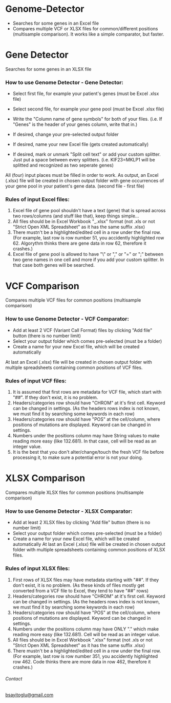 # Genome-Detector
* Searches for some genes in an Excel file
* Compares multiple VCF or XLSX files for common/different positions (multisample comparison). It works like a simple comparator, but faster.

# Gene Detector
Searches for some genes in an XLSX file

### How to use Genome Detector - Gene Detector:
* Select first file, for example your patient's genes   (must be Excel .xlsx file)
* Select second file, for example your gene pool        (must be Excel .xlsx file)
* Write the "Column name of gene symbols" for both of your files. (i.e. If "Genes" is the header of your genes column, write that in.)

* If desired, change your pre-selected output folder
* If desired, name your new Excel file (gets created automatically)
* If desired, mark or unmark "Split cell text" or add your custom splitter. Just put a space between every splitters. (i.e. KIF23=MKLP1 will be splitted and recognized as two seperate genes)

All (four) input places must be filled in order to work.
As output, an Excel (.xlsx) file will be created in chosen output folder with gene occurrences of your gene pool in your patient's gene data. (second file - first file)

### Rules of input Excel files:
1. Excel file of gene pool shouldn't have a text (gene) that is spread across two rows/columns (and stuff like that), keep things simple...
2. All files should be in Excel Workbook "_.xlsx" format (not .xls or not "Strict Open XML Spreadsheet" as it has the same suffix .xlsx)
3. There mustn't be a highlighted/edited cell in a row under the final row. (For example, last row is row number 51, you accidently highlighted row 62. Algorythm thinks there are gene data in row 62, therefore it crashes.)
4. Excel file of gene pool is allowed to have "\\" or "," or "=" or ";" between two gene names in one cell and more if you add your custom splitter. In that case both genes will be searched.

# VCF Comparison
Compares multiple VCF files for common positions (multisample comparison)

### How to use Genome Detector - VCF Comparator:
* Add at least 2 VCF (Variant Call Format) files by clicking "Add file" button (there is no number limit)
* Select your output folder which comes pre-selected (must be a folder)
* Create a name for your new Excel file, which will be created automatically

At last an Excel (.xlsx) file will be created in chosen output folder with multiple spreadsheets containing common positions of VCF files.
### Rules of input VCF files:
1. It is assumed that first rows are metadata for VCF file, which start with "##". If they don't exist, it is no problem.
2. Headers/categories row should have "CHROM" at it's first cell. Keyword can be changed in settings. (As the headers rows index is not known, we must find it by searching some keywords in each row)
3. Headers/categories row should have "POS" at the cell/column, where positions of mutations are displayed. Keyword can be changed in settings.
4. Numbers under the positions column may have String values to make reading more easy (like 132.681). In that case, cell will be read as an integer value.
5. It is the best that you don't alter/change/touch the fresh VCF file before processing it, to make sure a potential error is not your doing.

# XLSX Comparison
Compares multiple XLSX files for common positions (multisample comparison)

### How to use Genome Detector - XLSX Comparator:
* Add at least 2 XLSX files by clicking "Add file" button (there is no number limit)
* Select your output folder which comes pre-selected (must be a folder)
* Create a name for your new Excel file, which will be created automatically
At last an Excel (.xlsx) file will be created in chosen output folder with multiple spreadsheets containing common positions of XLSX files.

### Rules of input XLSX files:
1. First rows of XLSX files may have metadata starting with "##". If they don't exist, it is no problem. (As these kinds of files mostly get converted from a VCF file to Excel, they tend to have "##" rows)
2. Headers/categories row should have "CHROM" at it's first cell. Keyword can be changed in settings. (As the headers rows index is not known, we must find it by searching some keywords in each row)
3. Headers/categories row should have "POS" at the cell/column, where positions of mutations are displayed. Keyword can be changed in settings.
4. Numbers under the positions column may have ONLY "." which make reading more easy (like 132.681). Cell will be read as an integer value.
5. All files should be in Excel Workbook ".xlsx" format (not .xls or not "Strict Open XML Spreadsheet" as it has the same suffix .xlsx)
6. There mustn't be a highlighted/edited cell in a row under the final row. (For example, last row is row number 351, you accidently highlighted row 462. Code thinks there are more data in row 462, therefore it crashes.)


###### Contact
bsayitoglu@gmail.com
